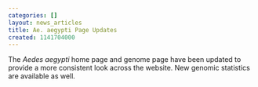 ```yaml
---
categories: []
layout: news_articles
title: Ae. aegypti Page Updates
created: 1141704000
---
```

The <i>Aedes aegypti</i> home page and genome page have been updated to provide a more consistent look across the website. New genomic statistics are available as well.
